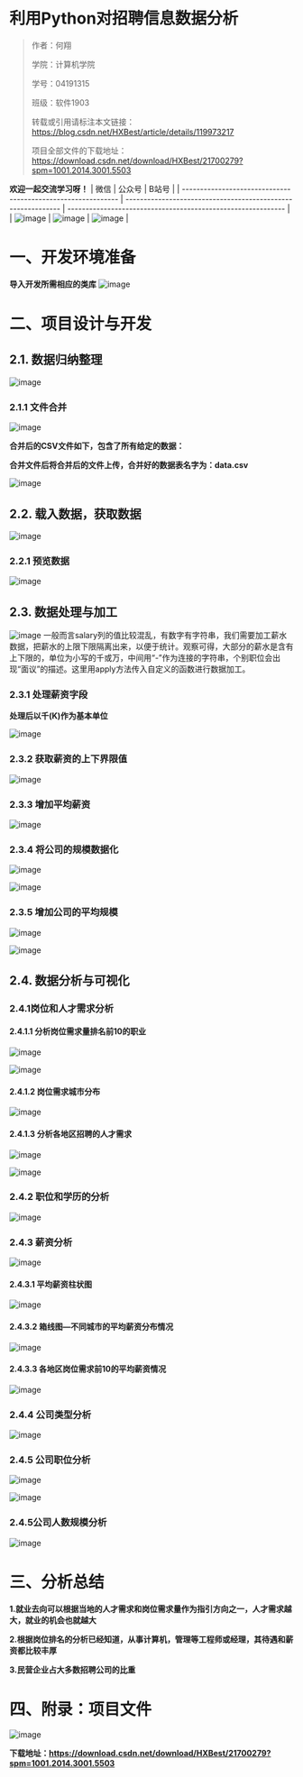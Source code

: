 # 利用Python对招聘信息数据分析

> 作者：何翔
>
> 学院：计算机学院
>
> 学号：04191315
>
> 班级：软件1903
>
> 转载或引用请标注本文链接： https://blog.csdn.net/HXBest/article/details/119973217
>
> 项目全部文件的下载地址：https://download.csdn.net/download/HXBest/21700279?spm=1001.2014.3001.5503


**欢迎一起交流学习呀！**
| 微信                                                         | 公众号                                                       | B站号                                                        |
| ------------------------------------------------------------ | ------------------------------------------------------------ | ------------------------------------------------------------ |
| ![image](https://img-blog.csdnimg.cn/img_convert/cece57138556f8ebe17ea8521e3114e1.png) | ![image](https://img-blog.csdnimg.cn/img_convert/96321ca49ce798da3095c0cb4c2bcafa.png) | ![image](https://img-blog.csdnimg.cn/img_convert/4488f9f9de1c18bb21c82f5657598d0d.png) |

# 一、开发环境准备
**导入开发所需相应的类库**
![image](https://img-blog.csdnimg.cn/img_convert/e021ab9dee8666b6ecbddc3ebb7555a2.png)

# 二、项目设计与开发

## 2.1. 数据归纳整理

![image](https://img-blog.csdnimg.cn/img_convert/00b7eaebeb579959e99fad9dcb877786.png)

### 2.1.1 文件合并

![image](https://img-blog.csdnimg.cn/img_convert/d2c2494e862e07146a91d8910a04d14d.png)

**合并后的CSV文件如下，包含了所有给定的数据：**

**合并文件后将合并后的文件上传，合并好的数据表名字为：data.csv**

![image](https://img-blog.csdnimg.cn/img_convert/457b44bc0555ffe1d41dd532e0beb4f1.png)

## 2.2.  载入数据，获取数据

![image](https://img-blog.csdnimg.cn/img_convert/6255dc2db0cbe3ee850a6ab5e9dce58e.png)

### 2.2.1 预览数据

![image](https://img-blog.csdnimg.cn/img_convert/ddfcc50338eb3c77fd45ecfb06d11daa.png)

## 2.3. 数据处理与加工

![image](https://img-blog.csdnimg.cn/img_convert/b33242cfd0fb8c96e24c31f27d0fb375.png)
一般而言salary列的值比较混乱，有数字有字符串，我们需要加工薪水数据，把薪水的上限下限隔离出来，以便于统计。观察可得，大部分的薪水是含有上下限的，单位为小写的千或万，中间用“-”作为连接的字符串，个别职位会出现“面议”的描述。这里用apply方法传入自定义的函数进行数据加工。


### 2.3.1 处理薪资字段

**处理后以千(K)作为基本单位**

![image](https://img-blog.csdnimg.cn/img_convert/5a794c3a3dddab9240d01bf53a8a650d.png)

### 2.3.2 获取薪资的上下界限值

![image](https://img-blog.csdnimg.cn/img_convert/d7ce2f2f957a569caf435591c157c682.png)

### 2.3.3 增加平均薪资

![image](https://img-blog.csdnimg.cn/img_convert/6d64101abbdf47e2cd8b128f55936675.png)

### 2.3.4 将公司的规模数据化

![image](https://img-blog.csdnimg.cn/img_convert/0919943c51444aef4fe5732c68706e5a.png)

![image](https://img-blog.csdnimg.cn/img_convert/dd8315b553b6ff8991fb80f1bc6758a1.png)

### 2.3.5 增加公司的平均规模

![image](https://img-blog.csdnimg.cn/img_convert/17219d253a6939dd35b14a24c78ff73f.png)

![image](https://img-blog.csdnimg.cn/img_convert/1cca35f6e1b7079dc1fbc456542484f9.png)

## 2.4. 数据分析与可视化

### 2.4.1岗位和人才需求分析

#### 2.4.1.1 分析岗位需求量排名前10的职业

![image](https://img-blog.csdnimg.cn/img_convert/0472af9d2bc96fcba58f02f4d62800ef.png)

![image](https://img-blog.csdnimg.cn/img_convert/b263ac751b1ec8206cc3fce7b1ba6885.png)

#### 2.4.1.2 岗位需求城市分布

![image](https://img-blog.csdnimg.cn/img_convert/183949c6d9168823adb94cd2969e706a.png)

#### 2.4.1.3 分析各地区招聘的人才需求

![image](https://img-blog.csdnimg.cn/img_convert/bb00e811b4e1ca6c0e938ca57f45c0aa.png)

![image](https://img-blog.csdnimg.cn/img_convert/900c9fe7013d0d761d86da7ccac55fd3.png)

### 2.4.2 职位和学历的分析

![image](https://img-blog.csdnimg.cn/img_convert/bcbec1c0d526fac2e2c8f6f66fca4116.png)

### 2.4.3 薪资分析

![image](https://img-blog.csdnimg.cn/img_convert/2a2a5cb5e87327e97174dd963652c1ce.png)

#### 2.4.3.1 平均薪资柱状图

![image](https://img-blog.csdnimg.cn/img_convert/fe71cef5453aa007fd5233231f1597c4.png)

#### 2.4.3.2 箱线图—不同城市的平均薪资分布情况

![image](https://img-blog.csdnimg.cn/img_convert/205106306194393fc83a18573be2f8a5.png)

#### 2.4.3.3 各地区岗位需求前10的平均薪资情况

![image](https://img-blog.csdnimg.cn/img_convert/d9c75f042282885f00d073ace360404b.png)

### 2.4.4 公司类型分析

![image](https://img-blog.csdnimg.cn/img_convert/ab49bd879b597a3399aad9f15a6a6677.png)

### 2.4.5 公司职位分析

![image](https://img-blog.csdnimg.cn/img_convert/9813e3b0839cdbc34db78fba05330dd4.png)

![image](https://img-blog.csdnimg.cn/img_convert/c53dbb4470f4321b5d94140437258094.png)

### 2.4.5公司人数规模分析

![image](https://img-blog.csdnimg.cn/img_convert/4e76854d4ec86c33981f1a3d0d550cd1.png)

# 三、分析总结

**1.就业去向可以根据当地的人才需求和岗位需求量作为指引方向之一，人才需求越大，就业的机会也就越大**

**2.根据岗位排名的分析已经知道，从事计算机，管理等工程师或经理，其待遇和薪资都比较丰厚**

**3.民营企业占大多数招聘公司的比重**

# 四、附录：项目文件

![image](https://img-blog.csdnimg.cn/img_convert/13296f22f09d3585ca76e878171f341e.png)

**下载地址：https://download.csdn.net/download/HXBest/21700279?spm=1001.2014.3001.5503**

